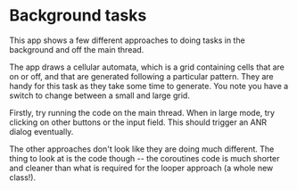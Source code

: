 # Background tasks

This app shows a few different approaches to doing tasks in the background and 
off the main thread.

The app draws a cellular automata, which is a grid containing cells that are on or off,
and that are generated following a particular pattern. They are 
handy for this task as they take some time to generate. You note you have a switch
to change between a small and large grid.

Firstly, try running the code on the main thread. When in large mode, try clicking
on other buttons or the input field. This should trigger an ANR dialog eventually.

The other approaches don't look like they are doing much different. The thing
to look at is the code though -- the coroutines code is much shorter and 
cleaner than what is required for the looper approach (a whole new class!).